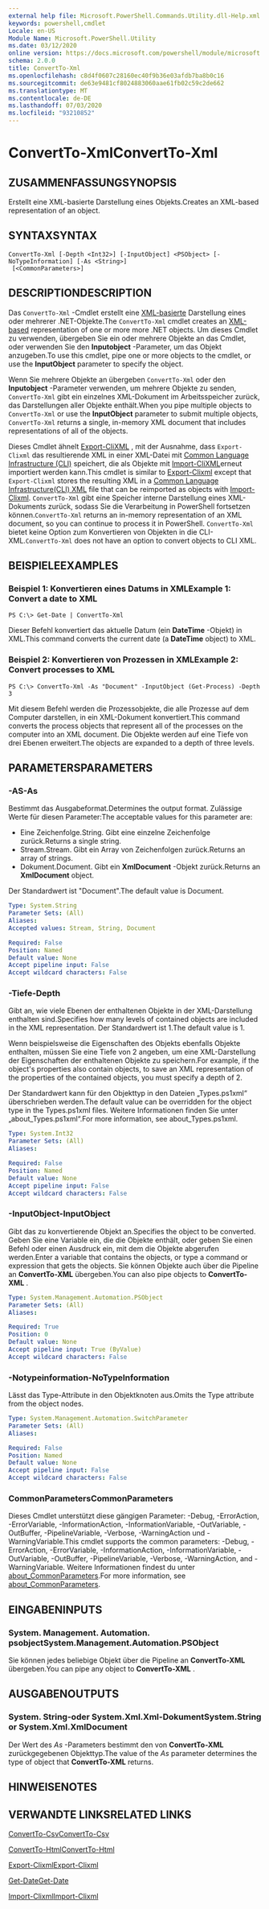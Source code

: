 ```yaml
---
external help file: Microsoft.PowerShell.Commands.Utility.dll-Help.xml
keywords: powershell,cmdlet
Locale: en-US
Module Name: Microsoft.PowerShell.Utility
ms.date: 03/12/2020
online version: https://docs.microsoft.com/powershell/module/microsoft.powershell.utility/convertto-xml?view=powershell-7&WT.mc_id=ps-gethelp
schema: 2.0.0
title: ConvertTo-Xml
ms.openlocfilehash: c8d4f0607c28160ec40f9b36e03afdb7ba8b0c16
ms.sourcegitcommit: de63e9481cf8024883060aae61fb02c59c2de662
ms.translationtype: MT
ms.contentlocale: de-DE
ms.lasthandoff: 07/03/2020
ms.locfileid: "93210852"
---
```

# <span data-ttu-id="10a1e-103">ConvertTo-Xml</span><span class="sxs-lookup"><span data-stu-id="10a1e-103">ConvertTo-Xml</span></span>

## <span data-ttu-id="10a1e-104">ZUSAMMENFASSUNG</span><span class="sxs-lookup"><span data-stu-id="10a1e-104">SYNOPSIS</span></span>
<span data-ttu-id="10a1e-105">Erstellt eine XML-basierte Darstellung eines Objekts.</span><span class="sxs-lookup"><span data-stu-id="10a1e-105">Creates an XML-based representation of an object.</span></span>

## <span data-ttu-id="10a1e-106">SYNTAX</span><span class="sxs-lookup"><span data-stu-id="10a1e-106">SYNTAX</span></span>

```
ConvertTo-Xml [-Depth <Int32>] [-InputObject] <PSObject> [-NoTypeInformation] [-As <String>]
 [<CommonParameters>]
```

## <span data-ttu-id="10a1e-107">DESCRIPTION</span><span class="sxs-lookup"><span data-stu-id="10a1e-107">DESCRIPTION</span></span>

<span data-ttu-id="10a1e-108">Das `ConvertTo-Xml` -Cmdlet erstellt eine [XML-basierte](/dotnet/api/system.xml.xmldocument) Darstellung eines oder mehrerer .NET-Objekte.</span><span class="sxs-lookup"><span data-stu-id="10a1e-108">The `ConvertTo-Xml` cmdlet creates an [XML-based](/dotnet/api/system.xml.xmldocument) representation of one or more more .NET objects.</span></span> <span data-ttu-id="10a1e-109">Um dieses Cmdlet zu verwenden, übergeben Sie ein oder mehrere Objekte an das Cmdlet, oder verwenden Sie den **Inputobject** -Parameter, um das Objekt anzugeben.</span><span class="sxs-lookup"><span data-stu-id="10a1e-109">To use this cmdlet, pipe one or more objects to the cmdlet, or use the **InputObject** parameter to specify the object.</span></span>

<span data-ttu-id="10a1e-110">Wenn Sie mehrere Objekte an übergeben `ConvertTo-Xml` oder den **Inputobject** -Parameter verwenden, um mehrere Objekte zu senden, `ConvertTo-Xml` gibt ein einzelnes XML-Dokument im Arbeitsspeicher zurück, das Darstellungen aller Objekte enthält.</span><span class="sxs-lookup"><span data-stu-id="10a1e-110">When you pipe multiple objects to `ConvertTo-Xml` or use the **InputObject** parameter to submit multiple objects, `ConvertTo-Xml` returns a single, in-memory XML document that includes representations of all of the objects.</span></span>

<span data-ttu-id="10a1e-111">Dieses Cmdlet ähnelt [Export-CliXML](./Export-Clixml.md) , mit der Ausnahme, dass `Export-Clixml` das resultierende XML in einer XML-Datei mit [Common Language Infrastructure (CLI)](https://www.ecma-international.org/publications/standards/Ecma-335.htm) speichert, die als Objekte mit [Import-CliXML](./Import-Clixml.md)erneut importiert werden kann.</span><span class="sxs-lookup"><span data-stu-id="10a1e-111">This cmdlet is similar to [Export-Clixml](./Export-Clixml.md) except that `Export-Clixml` stores the resulting XML in a [Common Language Infrastructure(CLI) XML](https://www.ecma-international.org/publications/standards/Ecma-335.htm) file that can be reimported as objects with [Import-Clixml](./Import-Clixml.md).</span></span> <span data-ttu-id="10a1e-112">`ConvertTo-Xml` gibt eine Speicher interne Darstellung eines XML-Dokuments zurück, sodass Sie die Verarbeitung in PowerShell fortsetzen können.</span><span class="sxs-lookup"><span data-stu-id="10a1e-112">`ConvertTo-Xml` returns an in-memory representation of an XML document, so you can continue to process it in PowerShell.</span></span> <span data-ttu-id="10a1e-113">`ConvertTo-Xml` bietet keine Option zum Konvertieren von Objekten in die CLI-XML.</span><span class="sxs-lookup"><span data-stu-id="10a1e-113">`ConvertTo-Xml` does not have an option to convert objects to CLI XML.</span></span>

## <span data-ttu-id="10a1e-114">BEISPIELE</span><span class="sxs-lookup"><span data-stu-id="10a1e-114">EXAMPLES</span></span>

### <span data-ttu-id="10a1e-115">Beispiel 1: Konvertieren eines Datums in XML</span><span class="sxs-lookup"><span data-stu-id="10a1e-115">Example 1: Convert a date to XML</span></span>

```
PS C:\> Get-Date | ConvertTo-Xml
```

<span data-ttu-id="10a1e-116">Dieser Befehl konvertiert das aktuelle Datum (ein **DateTime** -Objekt) in XML.</span><span class="sxs-lookup"><span data-stu-id="10a1e-116">This command converts the current date (a **DateTime** object) to XML.</span></span>

### <span data-ttu-id="10a1e-117">Beispiel 2: Konvertieren von Prozessen in XML</span><span class="sxs-lookup"><span data-stu-id="10a1e-117">Example 2: Convert processes to XML</span></span>

```
PS C:\> ConvertTo-Xml -As "Document" -InputObject (Get-Process) -Depth 3
```

<span data-ttu-id="10a1e-118">Mit diesem Befehl werden die Prozessobjekte, die alle Prozesse auf dem Computer darstellen, in ein XML-Dokument konvertiert.</span><span class="sxs-lookup"><span data-stu-id="10a1e-118">This command converts the process objects that represent all of the processes on the computer into an XML document.</span></span> <span data-ttu-id="10a1e-119">Die Objekte werden auf eine Tiefe von drei Ebenen erweitert.</span><span class="sxs-lookup"><span data-stu-id="10a1e-119">The objects are expanded to a depth of three levels.</span></span>

## <span data-ttu-id="10a1e-120">PARAMETERS</span><span class="sxs-lookup"><span data-stu-id="10a1e-120">PARAMETERS</span></span>

### <span data-ttu-id="10a1e-121">-AS</span><span class="sxs-lookup"><span data-stu-id="10a1e-121">-As</span></span>

<span data-ttu-id="10a1e-122">Bestimmt das Ausgabeformat.</span><span class="sxs-lookup"><span data-stu-id="10a1e-122">Determines the output format.</span></span>
<span data-ttu-id="10a1e-123">Zulässige Werte für diesen Parameter:</span><span class="sxs-lookup"><span data-stu-id="10a1e-123">The acceptable values for this parameter are:</span></span>

- <span data-ttu-id="10a1e-124">Eine Zeichenfolge.</span><span class="sxs-lookup"><span data-stu-id="10a1e-124">String.</span></span>
<span data-ttu-id="10a1e-125">Gibt eine einzelne Zeichenfolge zurück.</span><span class="sxs-lookup"><span data-stu-id="10a1e-125">Returns a single string.</span></span>
- <span data-ttu-id="10a1e-126">Stream.</span><span class="sxs-lookup"><span data-stu-id="10a1e-126">Stream.</span></span>
<span data-ttu-id="10a1e-127">Gibt ein Array von Zeichenfolgen zurück.</span><span class="sxs-lookup"><span data-stu-id="10a1e-127">Returns an array of strings.</span></span>
- <span data-ttu-id="10a1e-128">Dokument.</span><span class="sxs-lookup"><span data-stu-id="10a1e-128">Document.</span></span>
<span data-ttu-id="10a1e-129">Gibt ein **XmlDocument** -Objekt zurück.</span><span class="sxs-lookup"><span data-stu-id="10a1e-129">Returns an **XmlDocument** object.</span></span>

<span data-ttu-id="10a1e-130">Der Standardwert ist "Document".</span><span class="sxs-lookup"><span data-stu-id="10a1e-130">The default value is Document.</span></span>

```yaml
Type: System.String
Parameter Sets: (All)
Aliases:
Accepted values: Stream, String, Document

Required: False
Position: Named
Default value: None
Accept pipeline input: False
Accept wildcard characters: False
```

### <span data-ttu-id="10a1e-131">-Tiefe</span><span class="sxs-lookup"><span data-stu-id="10a1e-131">-Depth</span></span>

<span data-ttu-id="10a1e-132">Gibt an, wie viele Ebenen der enthaltenen Objekte in der XML-Darstellung enthalten sind.</span><span class="sxs-lookup"><span data-stu-id="10a1e-132">Specifies how many levels of contained objects are included in the XML representation.</span></span> <span data-ttu-id="10a1e-133">Der Standardwert ist 1.</span><span class="sxs-lookup"><span data-stu-id="10a1e-133">The default value is 1.</span></span>

<span data-ttu-id="10a1e-134">Wenn beispielsweise die Eigenschaften des Objekts ebenfalls Objekte enthalten, müssen Sie eine Tiefe von 2 angeben, um eine XML-Darstellung der Eigenschaften der enthaltenen Objekte zu speichern.</span><span class="sxs-lookup"><span data-stu-id="10a1e-134">For example, if the object's properties also contain objects, to save an XML representation of the properties of the contained objects, you must specify a depth of 2.</span></span>

<span data-ttu-id="10a1e-135">Der Standardwert kann für den Objekttyp in den Dateien „Types.ps1xml“ überschrieben werden.</span><span class="sxs-lookup"><span data-stu-id="10a1e-135">The default value can be overridden for the object type in the Types.ps1xml files.</span></span> <span data-ttu-id="10a1e-136">Weitere Informationen finden Sie unter „about_Types.ps1xml“.</span><span class="sxs-lookup"><span data-stu-id="10a1e-136">For more information, see about_Types.ps1xml.</span></span>

```yaml
Type: System.Int32
Parameter Sets: (All)
Aliases:

Required: False
Position: Named
Default value: None
Accept pipeline input: False
Accept wildcard characters: False
```

### <span data-ttu-id="10a1e-137">-InputObject</span><span class="sxs-lookup"><span data-stu-id="10a1e-137">-InputObject</span></span>

<span data-ttu-id="10a1e-138">Gibt das zu konvertierende Objekt an.</span><span class="sxs-lookup"><span data-stu-id="10a1e-138">Specifies the object to be converted.</span></span> <span data-ttu-id="10a1e-139">Geben Sie eine Variable ein, die die Objekte enthält, oder geben Sie einen Befehl oder einen Ausdruck ein, mit dem die Objekte abgerufen werden.</span><span class="sxs-lookup"><span data-stu-id="10a1e-139">Enter a variable that contains the objects, or type a command or expression that gets the objects.</span></span> <span data-ttu-id="10a1e-140">Sie können Objekte auch über die Pipeline an **ConvertTo-XML** übergeben.</span><span class="sxs-lookup"><span data-stu-id="10a1e-140">You can also pipe objects to **ConvertTo-XML** .</span></span>

```yaml
Type: System.Management.Automation.PSObject
Parameter Sets: (All)
Aliases:

Required: True
Position: 0
Default value: None
Accept pipeline input: True (ByValue)
Accept wildcard characters: False
```

### <span data-ttu-id="10a1e-141">-Notypeinformation</span><span class="sxs-lookup"><span data-stu-id="10a1e-141">-NoTypeInformation</span></span>

<span data-ttu-id="10a1e-142">Lässt das Type-Attribute in den Objektknoten aus.</span><span class="sxs-lookup"><span data-stu-id="10a1e-142">Omits the Type attribute from the object nodes.</span></span>

```yaml
Type: System.Management.Automation.SwitchParameter
Parameter Sets: (All)
Aliases:

Required: False
Position: Named
Default value: None
Accept pipeline input: False
Accept wildcard characters: False
```

### <span data-ttu-id="10a1e-143">CommonParameters</span><span class="sxs-lookup"><span data-stu-id="10a1e-143">CommonParameters</span></span>

<span data-ttu-id="10a1e-144">Dieses Cmdlet unterstützt diese gängigen Parameter: -Debug, -ErrorAction, -ErrorVariable, -InformationAction, -InformationVariable, -OutVariable, -OutBuffer, -PipelineVariable, -Verbose, -WarningAction und -WarningVariable.</span><span class="sxs-lookup"><span data-stu-id="10a1e-144">This cmdlet supports the common parameters: -Debug, -ErrorAction, -ErrorVariable, -InformationAction, -InformationVariable, -OutVariable, -OutBuffer, -PipelineVariable, -Verbose, -WarningAction, and -WarningVariable.</span></span> <span data-ttu-id="10a1e-145">Weitere Informationen findest du unter [about_CommonParameters](https://go.microsoft.com/fwlink/?LinkID=113216).</span><span class="sxs-lookup"><span data-stu-id="10a1e-145">For more information, see [about_CommonParameters](https://go.microsoft.com/fwlink/?LinkID=113216).</span></span>

## <span data-ttu-id="10a1e-146">EINGABEN</span><span class="sxs-lookup"><span data-stu-id="10a1e-146">INPUTS</span></span>

### <span data-ttu-id="10a1e-147">System. Management. Automation. psobject</span><span class="sxs-lookup"><span data-stu-id="10a1e-147">System.Management.Automation.PSObject</span></span>

<span data-ttu-id="10a1e-148">Sie können jedes beliebige Objekt über die Pipeline an **ConvertTo-XML** übergeben.</span><span class="sxs-lookup"><span data-stu-id="10a1e-148">You can pipe any object to **ConvertTo-XML** .</span></span>

## <span data-ttu-id="10a1e-149">AUSGABEN</span><span class="sxs-lookup"><span data-stu-id="10a1e-149">OUTPUTS</span></span>

### <span data-ttu-id="10a1e-150">System. String-oder System.Xml.Xml-Dokument</span><span class="sxs-lookup"><span data-stu-id="10a1e-150">System.String or System.Xml.XmlDocument</span></span>

<span data-ttu-id="10a1e-151">Der Wert des *As* -Parameters bestimmt den von **ConvertTo-XML** zurückgegebenen Objekttyp.</span><span class="sxs-lookup"><span data-stu-id="10a1e-151">The value of the *As* parameter determines the type of object that **ConvertTo-XML** returns.</span></span>

## <span data-ttu-id="10a1e-152">HINWEISE</span><span class="sxs-lookup"><span data-stu-id="10a1e-152">NOTES</span></span>

## <span data-ttu-id="10a1e-153">VERWANDTE LINKS</span><span class="sxs-lookup"><span data-stu-id="10a1e-153">RELATED LINKS</span></span>

[<span data-ttu-id="10a1e-154">ConvertTo-Csv</span><span class="sxs-lookup"><span data-stu-id="10a1e-154">ConvertTo-Csv</span></span>](ConvertTo-Csv.md)

[<span data-ttu-id="10a1e-155">ConvertTo-Html</span><span class="sxs-lookup"><span data-stu-id="10a1e-155">ConvertTo-Html</span></span>](ConvertTo-Html.md)

[<span data-ttu-id="10a1e-156">Export-Clixml</span><span class="sxs-lookup"><span data-stu-id="10a1e-156">Export-Clixml</span></span>](Export-Clixml.md)

[<span data-ttu-id="10a1e-157">Get-Date</span><span class="sxs-lookup"><span data-stu-id="10a1e-157">Get-Date</span></span>](Get-Date.md)

[<span data-ttu-id="10a1e-158">Import-Clixml</span><span class="sxs-lookup"><span data-stu-id="10a1e-158">Import-Clixml</span></span>](Import-Clixml.md)
